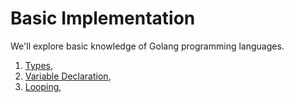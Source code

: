 # Basic Implementation

We'll explore basic knowledge of Golang programming languages.
1. [Types](/basic/types),
2. [Variable Declaration](/basic/variables),
3. [Looping](/basic/looping),
